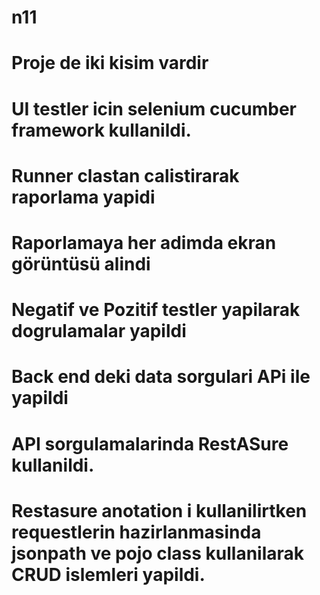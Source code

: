 # n11
# Proje de iki kisim vardir
# UI testler icin selenium cucumber framework kullanildi.
# Runner clastan calistirarak raporlama yapidi
# Raporlamaya her adimda ekran görüntüsü alindi
# Negatif ve Pozitif testler yapilarak dogrulamalar yapildi
# Back end deki data sorgulari APi ile yapildi 
# API sorgulamalarinda RestASure kullanildi.
# Restasure anotation i kullanilirtken requestlerin hazirlanmasinda jsonpath ve pojo class kullanilarak CRUD islemleri yapildi.
